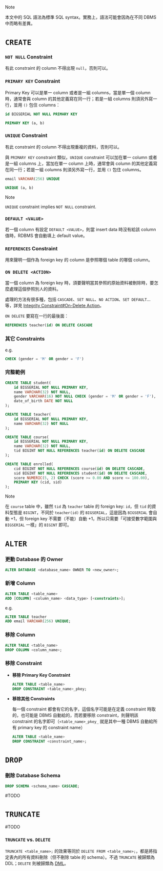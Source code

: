 >[!Note]
>本文中的 SQL 語法為標準 SQL syntax。實務上，語法可能會因為在不同 DBMS 中而略有差異。

# `CREATE`

### `NOT NULL` Constraint

有此 constraint 的 column 不得出現 `null`，否則可以。

### `PRIMARY KEY` Constraint

Primary Key 可以是單一 column 或者是一組 columns，當是單一個 column 時，通常會與 column 的其他定義寫在同一行；若是一組 columns 則須另外寫一行，並用 `()` 包住 columns：

```SQL
id BIGSERIAL NOT NULL PRIMARY KEY

PRIMARY KEY (a, b)
```

### `UNIQUE` Constraint

有此 constraint 的 column 不得出現重複的資料，否則可以。

與 `PRIMARY KEY` constraint 類似，`UNIQUE` constraint 可以加在單一 column 或者是一組 columns 上，當加在單一 column 上時，通常會與 column 的其他定義寫在同一行；若是一組 columns 則須另外寫一行，並用 `()` 包住 columns。

```SQL
email VARCHAR(256) UNIQUE

UNIQUE (a, b)
```

>[!Note]
>`UNIQUE` constraint implies `NOT NULL` constraint.

### `DEFAULT <VALUE>`

若一個 column 有設定 `DEFAULT <VALUE>`，則當 insert data 時沒有給該 column 值時，RDBMS 會自動填上 default value。

### `REFERENCES` Constraint

用來聲明一個作為 foreign key 的 column 是參照哪個 table 的哪個 column。

### `ON DELETE <ACTION>`

當一個 column 為 foreign key 時，須要聲明當其參照的原始資料被刪除時，要怎麼處理這個參照別人的資料。

處理的方法有很多種，包括 `CASCADE`、`SET NULL`、`NO ACTION`、`SET DEFAULT`… 等，詳見 [Integrity Constraint#On-Delete Action](</Database/Integrity Constraint.md#On-Delete Action>)。

`ON DELETE` 要寫在一行的最後面：

```SQL
REFERENCES teacher(id) ON DELETE CASCADE
```

### 其它 Constraints

e.g.

```SQL
CHECK (gender = 'M' OR gender = 'F')
```

### 完整範例

```SQL
CREATE TABLE student(
    id BIGSERIAL NOT NULL PRIMARY KEY,
    name VARCHAR(32) NOT NULL,
    gender VARCHAR(16) NOT NULL CHECK (gender = 'M' OR gender = 'F'),
    date_of_birth DATE NOT NULL
);

CREATE TABLE teacher(
    id BIGSERIAL NOT NULL PRIMARY KEY,
    name VARCHAR(32) NOT NULL
);

CREATE TABLE course(
    id BIGSERIAL NOT NULL PRIMARY KEY,
    name VARCHAR(32) NOT NULL,
    tid BIGINT NOT NULL REFERENCES teacher(id) ON DELETE CASCADE
);

CREATE TABLE enrolled(
    cid BIGINT NOT NULL REFERENCES course(id) ON DELETE CASCADE,
    sid BIGINT NOT NULL REFERENCES student(id) ON DELETE CASCADE,
    score NUMERIC(5, 2) CHECK (score >= 0.00 AND score <= 100.00),
    PRIMARY KEY (cid, sid)
);
```

> [!Note]
>在 `course` table 中，雖然 `tid` 為 `teacher` table 的 foreign key: `id`，但 `tid` 的資料型態是 `BIGINT`，不同於 `teacher(id)` 的 `BIGSERIAL`，這是因為 `BIGSERIAL` 會自動 +1，但 foreign key 不需要（不能）自動 +1，所以只需要「可接受數字範圍與 `BIGSERIAL` 一樣」的 `BIGINT` 即可。

# `ALTER`

### 更動 Database 的 Owner

```SQL
ALTER DATABASE <database_name> OWNER TO <new_owner>;
```

### 新增 Column

```SQL
ALTER TABLE <table_name>
ADD [COLUMN] <column_name> <data_type> [<constraints>];
```

e.g.

```SQL
ALTER TABLE teacher
ADD email VARCHAR(256) UNIQUE;
```

### 移除 Column

```SQL
ALTER TABLE <table_name>
DROP COLUMN <column_name>;
```

### 移除 Constraint

- **移除 Primary Key Constraint**

    ```SQL
    ALTER TABLE <table_name>
    DROP CONSTRAINT <table_name>_pkey;
    ```

- **移除其他 Constraints**

    每一個 constraint 都會有它的名字，這個名字可能是在定義 constraint 時取的，也可能是 DBMS 自動給的，而若要移除 constraint，則聲明該 constraint 的名字即可（`<table_name>_pkey_` 就是其中一種 DBMS 自動給所有 primary key 的 constraint name）

    ```SQL
    ALTER TABLE <table_name>
    DROP CONSTRAINT <constraint_name>;
    ```

# `DROP`

### 刪除 Database Schema

```SQL
DROP SCHEMA <schema_name> CASCADE;
```

#TODO

# `TRUNCATE`

#TODO

### `TRUNCATE` vs. `DELETE`

`TRUNCATE <table_name>;` 的效果等同於 `DELETE FROM <table_name>;`，都是將指定表內的所有資料刪除（但不刪除 table 的 schema）。不過 `TRUNCATE` 被歸類為 DDL；`DELETE` 則被歸類為 [DML](</Database/SQL/Introduction.md#DML>)。
